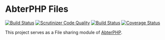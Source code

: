 # AbterPHP Files

[![Build Status](https://github.com/abterphp/files/actions/workflows/ci.yml/badge.svg?branch=main)](https://github.com/abterphp/files/actions)
[![Scrutinizer Code Quality](https://scrutinizer-ci.com/g/abterphp/files/badges/quality-score.png?b=main)](https://scrutinizer-ci.com/g/abterphp/files/?branch=main)
[![Build Status](https://scrutinizer-ci.com/g/abterphp/files/badges/build.png?b=main)](https://scrutinizer-ci.com/g/abterphp/files/build-status/main)
[![Coverage Status](https://coveralls.io/repos/github/abterphp/files/badge.svg)](https://coveralls.io/github/abterphp/files)

This project serves as a File sharing module of [AbterPHP](https://github.com/abterphp/abterphp).
